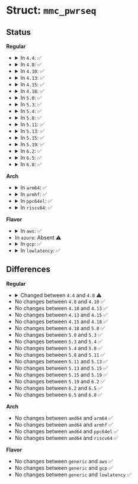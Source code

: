 # Struct: <code>mmc_pwrseq</code>

## Status
<b>Regular</b>
<ul>
<li>
<details>
<summary>In <code>4.4</code>: ✅</summary>

```c
struct mmc_pwrseq {
    struct mmc_pwrseq_ops *ops;
};
```
</details>
</li>
<li>
<details>
<summary>In <code>4.8</code>: ✅</summary>

```c
struct mmc_pwrseq {
    const struct mmc_pwrseq_ops *ops;
    struct device *dev;
    struct list_head pwrseq_node;
    struct module *owner;
};
```
</details>
</li>
<li>
<details>
<summary>In <code>4.10</code>: ✅</summary>

```c
struct mmc_pwrseq {
    const struct mmc_pwrseq_ops *ops;
    struct device *dev;
    struct list_head pwrseq_node;
    struct module *owner;
};
```
</details>
</li>
<li>
<details>
<summary>In <code>4.13</code>: ✅</summary>

```c
struct mmc_pwrseq {
    const struct mmc_pwrseq_ops *ops;
    struct device *dev;
    struct list_head pwrseq_node;
    struct module *owner;
};
```
</details>
</li>
<li>
<details>
<summary>In <code>4.15</code>: ✅</summary>

```c
struct mmc_pwrseq {
    const struct mmc_pwrseq_ops *ops;
    struct device *dev;
    struct list_head pwrseq_node;
    struct module *owner;
};
```
</details>
</li>
<li>
<details>
<summary>In <code>4.18</code>: ✅</summary>

```c
struct mmc_pwrseq {
    const struct mmc_pwrseq_ops *ops;
    struct device *dev;
    struct list_head pwrseq_node;
    struct module *owner;
};
```
</details>
</li>
<li>
<details>
<summary>In <code>5.0</code>: ✅</summary>

```c
struct mmc_pwrseq {
    const struct mmc_pwrseq_ops *ops;
    struct device *dev;
    struct list_head pwrseq_node;
    struct module *owner;
};
```
</details>
</li>
<li>
<details>
<summary>In <code>5.3</code>: ✅</summary>

```c
struct mmc_pwrseq {
    const struct mmc_pwrseq_ops *ops;
    struct device *dev;
    struct list_head pwrseq_node;
    struct module *owner;
};
```
</details>
</li>
<li>
<details>
<summary>In <code>5.4</code>: ✅</summary>

```c
struct mmc_pwrseq {
    const struct mmc_pwrseq_ops *ops;
    struct device *dev;
    struct list_head pwrseq_node;
    struct module *owner;
};
```
</details>
</li>
<li>
<details>
<summary>In <code>5.8</code>: ✅</summary>

```c
struct mmc_pwrseq {
    const struct mmc_pwrseq_ops *ops;
    struct device *dev;
    struct list_head pwrseq_node;
    struct module *owner;
};
```
</details>
</li>
<li>
<details>
<summary>In <code>5.11</code>: ✅</summary>

```c
struct mmc_pwrseq {
    const struct mmc_pwrseq_ops *ops;
    struct device *dev;
    struct list_head pwrseq_node;
    struct module *owner;
};
```
</details>
</li>
<li>
<details>
<summary>In <code>5.13</code>: ✅</summary>

```c
struct mmc_pwrseq {
    const struct mmc_pwrseq_ops *ops;
    struct device *dev;
    struct list_head pwrseq_node;
    struct module *owner;
};
```
</details>
</li>
<li>
<details>
<summary>In <code>5.15</code>: ✅</summary>

```c
struct mmc_pwrseq {
    const struct mmc_pwrseq_ops *ops;
    struct device *dev;
    struct list_head pwrseq_node;
    struct module *owner;
};
```
</details>
</li>
<li>
<details>
<summary>In <code>5.19</code>: ✅</summary>

```c
struct mmc_pwrseq {
    const struct mmc_pwrseq_ops *ops;
    struct device *dev;
    struct list_head pwrseq_node;
    struct module *owner;
};
```
</details>
</li>
<li>
<details>
<summary>In <code>6.2</code>: ✅</summary>

```c
struct mmc_pwrseq {
    const struct mmc_pwrseq_ops *ops;
    struct device *dev;
    struct list_head pwrseq_node;
    struct module *owner;
};
```
</details>
</li>
<li>
<details>
<summary>In <code>6.5</code>: ✅</summary>

```c
struct mmc_pwrseq {
    const struct mmc_pwrseq_ops *ops;
    struct device *dev;
    struct list_head pwrseq_node;
    struct module *owner;
};
```
</details>
</li>
<li>
<details>
<summary>In <code>6.8</code>: ✅</summary>

```c
struct mmc_pwrseq {
    const struct mmc_pwrseq_ops *ops;
    struct device *dev;
    struct list_head pwrseq_node;
    struct module *owner;
};
```
</details>
</li>
</ul>
<b>Arch</b>
<ul>
<li>
<details>
<summary>In <code>arm64</code>: ✅</summary>

```c
struct mmc_pwrseq {
    const struct mmc_pwrseq_ops *ops;
    struct device *dev;
    struct list_head pwrseq_node;
    struct module *owner;
};
```
</details>
</li>
<li>
<details>
<summary>In <code>armhf</code>: ✅</summary>

```c
struct mmc_pwrseq {
    const struct mmc_pwrseq_ops *ops;
    struct device *dev;
    struct list_head pwrseq_node;
    struct module *owner;
};
```
</details>
</li>
<li>
<details>
<summary>In <code>ppc64el</code>: ✅</summary>

```c
struct mmc_pwrseq {
    const struct mmc_pwrseq_ops *ops;
    struct device *dev;
    struct list_head pwrseq_node;
    struct module *owner;
};
```
</details>
</li>
<li>
<details>
<summary>In <code>riscv64</code>: ✅</summary>

```c
struct mmc_pwrseq {
    const struct mmc_pwrseq_ops *ops;
    struct device *dev;
    struct list_head pwrseq_node;
    struct module *owner;
};
```
</details>
</li>
</ul>
<b>Flavor</b>
<ul>
<li>
<details>
<summary>In <code>aws</code>: ✅</summary>

```c
struct mmc_pwrseq {
    const struct mmc_pwrseq_ops *ops;
    struct device *dev;
    struct list_head pwrseq_node;
    struct module *owner;
};
```
</details>
</li>
<li>
In <code>azure</code>: Absent ⚠️
</li>
<li>
<details>
<summary>In <code>gcp</code>: ✅</summary>

```c
struct mmc_pwrseq {
    const struct mmc_pwrseq_ops *ops;
    struct device *dev;
    struct list_head pwrseq_node;
    struct module *owner;
};
```
</details>
</li>
<li>
<details>
<summary>In <code>lowlatency</code>: ✅</summary>

```c
struct mmc_pwrseq {
    const struct mmc_pwrseq_ops *ops;
    struct device *dev;
    struct list_head pwrseq_node;
    struct module *owner;
};
```
</details>
</li>
</ul>

## Differences
<b>Regular</b>
<ul>
<li>
<details>
<summary>Changed between <code>4.4</code> and <code>4.8</code> ⚠️</summary>
<ul>
<li>
<b>Field added. </b>
<code>struct device *dev</code>
</li>
<li>
<b>Field added. </b>
<code>struct list_head pwrseq_node</code>
</li>
<li>
<b>Field added. </b>
<code>struct module *owner</code>
</li>
<li>
<b>Field type changed. </b>
<code>struct mmc_pwrseq_ops *ops</code> ➡️ <code>const struct mmc_pwrseq_ops *ops</code>
</li>
</ul>
</details>
</li>
<li>
No changes between <code>4.8</code> and <code>4.10</code> ✅
</li>
<li>
No changes between <code>4.10</code> and <code>4.13</code> ✅
</li>
<li>
No changes between <code>4.13</code> and <code>4.15</code> ✅
</li>
<li>
No changes between <code>4.15</code> and <code>4.18</code> ✅
</li>
<li>
No changes between <code>4.18</code> and <code>5.0</code> ✅
</li>
<li>
No changes between <code>5.0</code> and <code>5.3</code> ✅
</li>
<li>
No changes between <code>5.3</code> and <code>5.4</code> ✅
</li>
<li>
No changes between <code>5.4</code> and <code>5.8</code> ✅
</li>
<li>
No changes between <code>5.8</code> and <code>5.11</code> ✅
</li>
<li>
No changes between <code>5.11</code> and <code>5.13</code> ✅
</li>
<li>
No changes between <code>5.13</code> and <code>5.15</code> ✅
</li>
<li>
No changes between <code>5.15</code> and <code>5.19</code> ✅
</li>
<li>
No changes between <code>5.19</code> and <code>6.2</code> ✅
</li>
<li>
No changes between <code>6.2</code> and <code>6.5</code> ✅
</li>
<li>
No changes between <code>6.5</code> and <code>6.8</code> ✅
</li>
</ul>
<b>Arch</b>
<ul>
<li>
No changes between <code>amd64</code> and <code>arm64</code> ✅
</li>
<li>
No changes between <code>amd64</code> and <code>armhf</code> ✅
</li>
<li>
No changes between <code>amd64</code> and <code>ppc64el</code> ✅
</li>
<li>
No changes between <code>amd64</code> and <code>riscv64</code> ✅
</li>
</ul>
<b>Flavor</b>
<ul>
<li>
No changes between <code>generic</code> and <code>aws</code> ✅
</li>
<li>
No changes between <code>generic</code> and <code>gcp</code> ✅
</li>
<li>
No changes between <code>generic</code> and <code>lowlatency</code> ✅
</li>
</ul>

